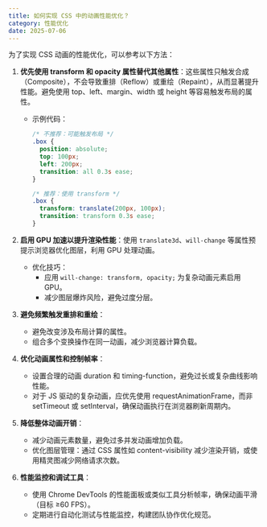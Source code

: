 ```yaml
---
title: 如何实现 CSS 中的动画性能优化？
category: 性能优化
date: 2025-07-06
---
```

为了实现 CSS 动画的性能优化，可以参考以下方法：

1. **优先使用 transform 和 opacity 属性替代其他属性**：这些属性只触发合成（Composite），不会导致重排（Reflow）或重绘（Repaint），从而显著提升性能。避免使用 top、left、margin、width 或 height 等容易触发布局的属性。
   - 示例代码：
     ```css
     /* 不推荐：可能触发布局 */
     .box {
       position: absolute;
       top: 100px;
       left: 200px;
       transition: all 0.3s ease;
     }
     ```
     ```css
     /* 推荐：使用 transform */
     .box {
       transform: translate(200px, 100px);
       transition: transform 0.3s ease;
     }
     ```

2. **启用 GPU 加速以提升渲染性能**：使用 `translate3d`、`will-change` 等属性预提示浏览器优化图层，利用 GPU 处理动画。
   - 优化技巧：
     - 应用 `will-change: transform, opacity;` 为复杂动画元素启用 GPU。
     - 减少图层爆炸风险，避免过度分层。

3. **避免频繁触发重排和重绘**：
   - 避免改变涉及布局计算的属性。
   - 组合多个变换操作在同一动画，减少浏览器计算负载。

4. **优化动画属性和控制帧率**：
   - 设置合理的动画 duration 和 timing-function，避免过长或复杂曲线影响性能。
   - 对于 JS 驱动的复杂动画，应优先使用 requestAnimationFrame，而非 setTimeout 或 setInterval，确保动画执行在浏览器刷新周期内。

5. **降低整体动画开销**：
   - 减少动画元素数量，避免过多并发动画增加负载。
   - 优化图层管理：通过 CSS 属性如 content-visibility 减少渲染开销，或使用精灵图减少网络请求次数。

6. **性能监控和调试工具**：
   - 使用 Chrome DevTools 的性能面板或类似工具分析帧率，确保动画平滑（目标 ≥60 FPS）。
   - 定期进行自动化测试与性能监控，构建团队协作优化规范。
